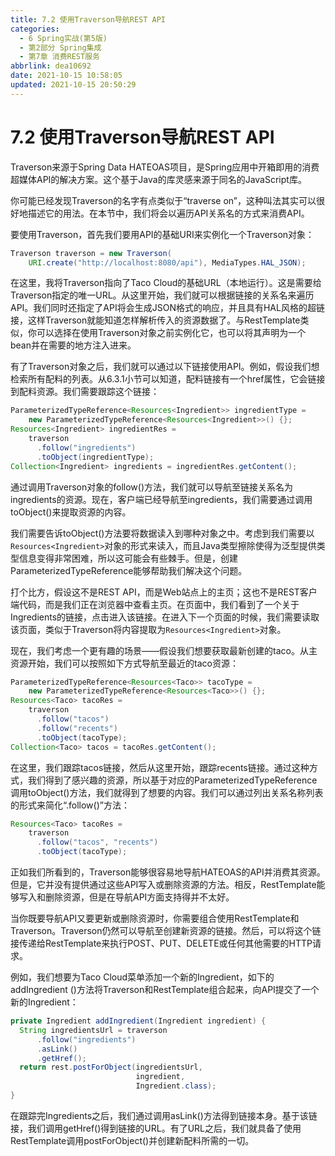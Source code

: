 ```yaml
---
title: 7.2 使用Traverson导航REST API
categories:
  - 6 Spring实战(第5版)
  - 第2部分 Spring集成
  - 第7章 消费REST服务
abbrlink: dea10692
date: 2021-10-15 10:58:05
updated: 2021-10-15 20:50:29
---
```

# 7.2 使用Traverson导航REST API
Traverson来源于Spring Data HATEOAS项目，是Spring应用中开箱即用的消费超媒体API的解决方案。这个基于Java的库灵感来源于同名的JavaScript库。

你可能已经发现Traverson的名字有点类似于“traverse on”，这种叫法其实可以很好地描述它的用法。在本节中，我们将会以遍历API关系名的方式来消费API。

要使用Traverson，首先我们要用API的基础URI来实例化一个Traverson对象：

```java
Traverson traverson = new Traverson(
    URI.create("http://localhost:8080/api"), MediaTypes.HAL_JSON);
```

在这里，我将Traverson指向了Taco Cloud的基础URL（本地运行）。这是需要给Traverson指定的唯一URL。从这里开始，我们就可以根据链接的关系名来遍历API。我们同时还指定了API将会生成JSON格式的响应，并且具有HAL风格的超链接，这样Traverson就能知道怎样解析传入的资源数据了。与RestTemplate类似，你可以选择在使用Traverson对象之前实例化它，也可以将其声明为一个bean并在需要的地方注入进来。

有了Traverson对象之后，我们就可以通过以下链接使用API。例如，假设我们想检索所有配料的列表。从6.3.1小节可以知道，配料链接有一个href属性，它会链接到配料资源。我们需要跟踪这个链接：

```java
ParameterizedTypeReference<Resources<Ingredient>> ingredientType =
    new ParameterizedTypeReference<Resources<Ingredient>>() {};
Resources<Ingredient> ingredientRes =
    traverson
      .follow("ingredients")
      .toObject(ingredientType);
Collection<Ingredient> ingredients = ingredientRes.getContent();
```

通过调用Traverson对象的follow()方法，我们就可以导航至链接关系名为ingredients的资源。现在，客户端已经导航至ingredients，我们需要通过调用toObject()来提取资源的内容。

我们需要告诉toObject()方法要将数据读入到哪种对象之中。考虑到我们需要以`Resources<Ingredient>`对象的形式来读入，而且Java类型擦除使得为泛型提供类型信息变得非常困难，所以这可能会有些棘手。但是，创建ParameterizedTypeReference能够帮助我们解决这个问题。

打个比方，假设这不是REST API，而是Web站点上的主页；这也不是REST客户端代码，而是我们正在浏览器中查看主页。在页面中，我们看到了一个关于Ingredients的链接，点击进入该链接。在进入下一个页面的时候，我们需要读取该页面，类似于Traverson将内容提取为`Resources<Ingredient>`对象。

现在，我们考虑一个更有趣的场景——假设我们想要获取最新创建的taco。从主资源开始，我们可以按照如下方式导航至最近的taco资源：

```java
ParameterizedTypeReference<Resources<Taco>> tacoType =
    new ParameterizedTypeReference<Resources<Taco>>() {};
Resources<Taco> tacoRes =
    traverson
      .follow("tacos")
      .follow("recents")
      .toObject(tacoType);
Collection<Taco> tacos = tacoRes.getContent();
```

在这里，我们跟踪tacos链接，然后从这里开始，跟踪recents链接。通过这种方式，我们得到了感兴趣的资源，所以基于对应的ParameterizedTypeReference调用toObject()方法，我们就得到了想要的内容。我们可以通过列出关系名称列表的形式来简化“.follow()”方法：

```java
Resources<Taco> tacoRes =
    traverson
      .follow("tacos", "recents")
      .toObject(tacoType);
```

正如我们所看到的，Traverson能够很容易地导航HATEOAS的API并消费其资源。但是，它并没有提供通过这些API写入或删除资源的方法。相反，RestTemplate能够写入和删除资源，但是在导航API方面支持得并不太好。

当你既要导航API又要更新或删除资源时，你需要组合使用RestTemplate和Traverson。Traverson仍然可以导航至创建新资源的链接。然后，可以将这个链接传递给RestTemplate来执行POST、PUT、DELETE或任何其他需要的HTTP请求。

例如，我们想要为Taco Cloud菜单添加一个新的Ingredient，如下的addIngredient ()方法将Traverson和RestTemplate组合起来，向API提交了一个新的Ingredient：

```java
private Ingredient addIngredient(Ingredient ingredient) {
  String ingredientsUrl = traverson
      .follow("ingredients")
      .asLink()
      .getHref();
  return rest.postForObject(ingredientsUrl,
                            ingredient,
                            Ingredient.class);
}
```

在跟踪完Ingredients之后，我们通过调用asLink()方法得到链接本身。基于该链接，我们调用getHref()得到链接的URL。有了URL之后，我们就具备了使用RestTemplate调用postForObject()并创建新配料所需的一切。
